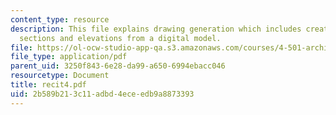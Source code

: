 ```yaml
---
content_type: resource
description: This file explains drawing generation which includes creating plans,
  sections and elevations from a digital model.
file: https://ol-ocw-studio-app-qa.s3.amazonaws.com/courses/4-501-architectural-construction-and-computation-fall-2005/2b589b213c11adbd4eceedb9a8873393_recit4.pdf
file_type: application/pdf
parent_uid: 3250f843-6e28-da99-a650-6994ebacc046
resourcetype: Document
title: recit4.pdf
uid: 2b589b21-3c11-adbd-4ece-edb9a8873393
---
```

